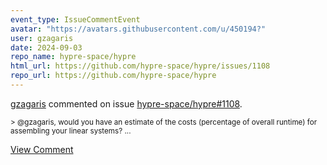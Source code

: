 ```yaml
---
event_type: IssueCommentEvent
avatar: "https://avatars.githubusercontent.com/u/450194?"
user: gzagaris
date: 2024-09-03
repo_name: hypre-space/hypre
html_url: https://github.com/hypre-space/hypre/issues/1108
repo_url: https://github.com/hypre-space/hypre
---
```


<a href='https://github.com/gzagaris' target='_blank'>gzagaris</a> commented on issue <a href='https://github.com/hypre-space/hypre/issues/1108' target='_blank'>hypre-space/hypre#1108</a>.

<small>> @gzagaris, would you have an estimate of the costs (percentage of overall runtime) for assembling your linear systems?...</small>

<a href='https://github.com/hypre-space/hypre/issues/1108' target='_blank'>View Comment</a>